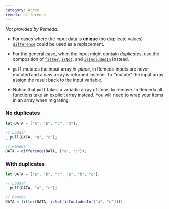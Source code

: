 ```yaml
---
category: Array
remeda: difference
---
```


_Not provided by Remeda._

- For cases where the input data is **unique** (no duplicate values) [`difference`](/docs#difference)
  could be used as a replacement.

- For the general case, when the input might contain _duplicates_, use the
  composition of [`filter`](/docs#filter), [`isNot`](/docs#isNot), and [`isIncludedIn`](/docs#isIncludedIn)
  instead.

- `pull` mutates the input array _in-place_, in Remeda inputs are never mutated
  and a _new_ array is returned instead. To "mutate" the input array assign the
  result back to the input variable.

- Notice that `pull` takes a variadic array of items to remove. In Remeda all
  functions take an explicit array instead. You will need to wrap your items in
  an array when migrating.

### No duplicates

```ts
let DATA = ["a", "b", "c", "d"];

// Lodash
_.pull(DATA, "a", "c");

// Remeda
DATA = difference(DATA, ["a", "c"]);
```

### With duplicates

```ts
let DATA = ["a", "b", "c", "a", "b", "c"];

// Lodash
_.pull(DATA, "a", "c");

// Remeda
DATA = filter(DATA, isNot(isIncludedIn(["a", "c"])));
```
